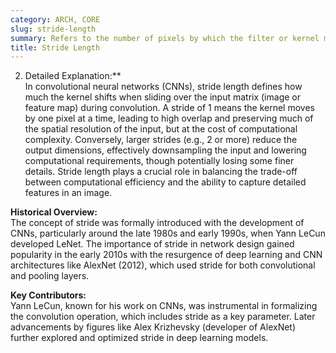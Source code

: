 ```yaml
---
category: ARCH, CORE
slug: stride-length
summary: Refers to the number of pixels by which the filter or kernel moves across the input data during convolution operations in convolutional neural networks (CNNs).
title: Stride Length
---
```


2. Detailed Explanation:\*\*  
   In convolutional neural networks (CNNs), stride length defines how much the kernel shifts when sliding over the input matrix (image or feature map) during convolution. A stride of 1 means the kernel moves by one pixel at a time, leading to high overlap and preserving much of the spatial resolution of the input, but at the cost of computational complexity. Conversely, larger strides (e.g., 2 or more) reduce the output dimensions, effectively downsampling the input and lowering computational requirements, though potentially losing some finer details. Stride length plays a crucial role in balancing the trade-off between computational efficiency and the ability to capture detailed features in an image.

**Historical Overview:**  
The concept of stride was formally introduced with the development of CNNs, particularly around the late 1980s and early 1990s, when Yann LeCun developed LeNet. The importance of stride in network design gained popularity in the early 2010s with the resurgence of deep learning and CNN architectures like AlexNet (2012), which used stride for both convolutional and pooling layers.

**Key Contributors:**  
Yann LeCun, known for his work on CNNs, was instrumental in formalizing the convolution operation, which includes stride as a key parameter. Later advancements by figures like Alex Krizhevsky (developer of AlexNet) further explored and optimized stride in deep learning models.